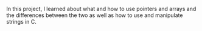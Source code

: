 In this project, I learned about what and how to use pointers and arrays and the differences between the two as well as how to use and manipulate strings in C.
